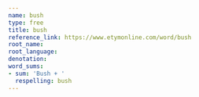 ```yaml
---
name: bush
type: free
title: bush
reference_link: https://www.etymonline.com/word/bush
root_name: 
root_language: 
denotation: 
word_sums:
- sum: 'Bush + '
  respelling: bush
---
```

